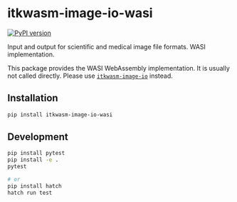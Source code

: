 # itkwasm-image-io-wasi

[![PyPI version](https://badge.fury.io/py/itkwasm-image-io-wasi.svg)](https://badge.fury.io/py/itkwasm-image-io-wasi)

Input and output for scientific and medical image file formats. WASI implementation.

This package provides the WASI WebAssembly implementation. It is usually not called directly. Please use [`itkwasm-image-io`](https://pypi.org/project/itkwasm-image-io/) instead.


## Installation

```sh
pip install itkwasm-image-io-wasi
```

## Development

```sh
pip install pytest
pip install -e .
pytest

# or
pip install hatch
hatch run test
```
